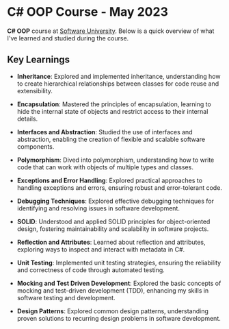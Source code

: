# C# OOP Course - May 2023

**C# OOP** course at [Software University](https://softuni.bg/). Below is a quick overview of what I've learned and studied during the course.

## Key Learnings

- **Inheritance**: Explored and implemented inheritance, understanding how to create hierarchical relationships between classes for code reuse and extensibility.
  
- **Encapsulation**: Mastered the principles of encapsulation, learning to hide the internal state of objects and restrict access to their internal details.

- **Interfaces and Abstraction**: Studied the use of interfaces and abstraction, enabling the creation of flexible and scalable software components.

- **Polymorphism**: Dived into polymorphism, understanding how to write code that can work with objects of multiple types and classes.

- **Exceptions and Error Handling**: Explored practical approaches to handling exceptions and errors, ensuring robust and error-tolerant code.

- **Debugging Techniques**: Explored effective debugging techniques for identifying and resolving issues in software development.

- **SOLID**: Understood and applied SOLID principles for object-oriented design, fostering maintainability and scalability in software projects.

- **Reflection and Attributes**: Learned about reflection and attributes, exploring ways to inspect and interact with metadata in C#.

- **Unit Testing**: Implemented unit testing strategies, ensuring the reliability and correctness of code through automated testing.
 
- **Mocking and Test Driven Development**: Explored the basic concepts of mocking and test-driven development (TDD), enhancing my skills in software testing and development.

- **Design Patterns**: Explored common design patterns, understanding proven solutions to recurring design problems in software development.
